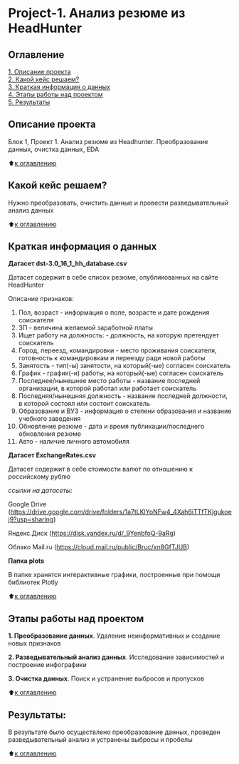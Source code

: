 # Project-1. Анализ резюме из HeadHunter

## Оглавление  
[1. Описание проекта](.README.md#Описание-проекта)  
[2. Какой кейс решаем?](.README.md#Какой-кейс-решаем)  
[3. Краткая информация о данных](.README.md#Краткая-информация-о-данных)  
[4. Этапы работы над проектом](.README.md#Этапы-работы-над-проектом)  
[5. Результаты](.README.md#Результат)

## Описание проекта    
Блок 1, Проект 1. Анализ резюме из Headhunter. Преобразование данных, очистка данных, EDA

:arrow_up:[к оглавлению](_)


## Какой кейс решаем?    
Нужно преобразовать, очистить данные и провести разведывательный анализ данных

:arrow_up:[к оглавлению](.README.md#Оглавление)

## Краткая информация о данных
**Датасет dst-3.0_16_1_hh_database.csv**

Датасет содержит в себе список резюме, опубликованных на сайте HeadHunter

Описание признаков:

1. Пол, возраст - информация о поле, возрасте и дате рождения соискателя
2. ЗП - величина желаемой заработной платы
3. Ищет работу на должность: - должность, на которую претендует соискатель
4. Город, переезд, командировки - место проживания соискателя, готовность к командировкам и переезду ради новой работы
5. Занятость - тип(-ы) занятости, на который(-ые) согласен соискатель
6. График - график(-и) работы, на который(-ые) согласен соискатель
7. Последнее/нынешнее место работы - название последней организации, в которой работал или работает соискатель
8. Последняя/нынешняя должность - название последней должности, в которой состоял или состоит соискатель
9. Образование и ВУЗ - информация о степени образования и название учебного заведения
10. Обновление резюме - дата и время публикации/последнего обновления резюме
11. Авто - наличие личного автомобиля


**Датасет ExchangeRates.csv**

Датасет содержит в себе стоимости валют по отношению к российскому рублю


*ссылки на датасеты:*

Google Drive (https://drive.google.com/drive/folders/1a7tLKlYoNFw4_4Xah6iTTfTKjgukoej9?usp=sharing)

Яндекс.Диск (https://disk.yandex.ru/d/_9YenbfoQ-9aRg)

Облако Mail.ru (https://cloud.mail.ru/public/Bruc/xn8GfTJUB)

**Папка plots**

В папке хранятся интерактивные графики, построенные при помощи библиотек Plotly

  
:arrow_up:[к оглавлению](.README.md#Оглавление)


## Этапы работы над проектом  
**1. Преобразование данных**. Удаление неинформативных и создание новых признаков

**2. Разведывательный анализ данных**. Исследование зависимостей и построение инфографики

**3. Очистка данных**. Поиск и устранение выбросов и пропусков

:arrow_up:[к оглавлению](.README.md#Оглавление)


## Результаты:  
В результате было осуществлено преобразование данных, проведен разведывательный анализ и устранены выбросы и пробелы

:arrow_up:[к оглавлению](.README.md#Оглавление)